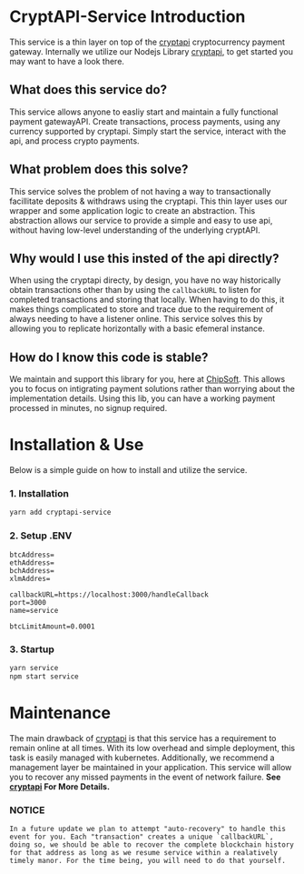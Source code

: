 # CryptAPI-Service Introduction
This service is a thin layer on top of the [cryptapi](https://cryptapi.io/) cryptocurrency payment gateway.
Internally we utilize our Nodejs Library [cryptapi](https://github.com/tacyarg/cryptapi), to get started you may want to have a look there.

## What does this service do?
This service allows anyone to easliy start and maintain a fully functional payment gatewayAPI. Create transactions, process payments, using any currency supported by cryptapi. Simply start the service, interact with the api, and process crypto payments.

## What problem does this solve?
This service solves the problem of not having a way to transactionally facillitate deposits & withdraws using the cryptapi. This thin layer uses our wrapper and some application logic to create an abstraction. This abstraction allows our service to provide a simple and easy to use api, without having low-level understanding of the underlying cryptAPI.

## Why would I use this insted of the api directly?
When using the cryptapi directy, by design, you have no way historically obtain transactions other than by using the `callbackURL` to listen for completed transactions and storing that locally. When having to do this, it makes things complicated to store and trace due to the requirement of always needing to have a listener online. This service solves this by allowing you to replicate horizontally with a basic efemeral instance.

## How do I know this code is stable?
We maintain and support this library for you, here at [ChipSoft](https://chips.gg). This allows you to focus on intigrating payment solutions rather than worrying about the implementation details. Using this lib, you can have a working payment processed in minutes, no signup required.


# Installation & Use
Below is a simple guide on how to install and utilize the service.

### 1. Installation

```bash
yarn add cryptapi-service
```

### 2. Setup .ENV
```env
btcAddress=
ethAddress=
bchAddress=
xlmAddres=

callbackURL=https://localhost:3000/handleCallback
port=3000
name=service

btcLimitAmount=0.0001
```

### 3. Startup

```js
yarn service
npm start service
```

# Maintenance 
The main drawback of [cryptapi](https://cryptapi.io/) is that this service has a requirement to remain online at all times. With its low overhead and simple deployment, this task is easily managed with kubernetes. Additionally, we recommend a management layer be maintained in your application. This service will allow you to recover any missed payments in the event of network failure. **See [cryptapi](https://github.com/tacyarg/cryptapi) For More Details.** 

### NOTICE
```
In a future update we plan to attempt "auto-recovery" to handle this event for you. Each "transaction" creates a unique `callbackURL`, doing so, we should be able to recover the complete blockchain history for that address as long as we resume service within a realatively timely manor. For the time being, you will need to do that yourself.
```
